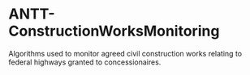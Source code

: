 # ANTT-ConstructionWorksMonitoring
Algorithms used to monitor agreed civil construction works relating to federal highways granted to concessionaires.
